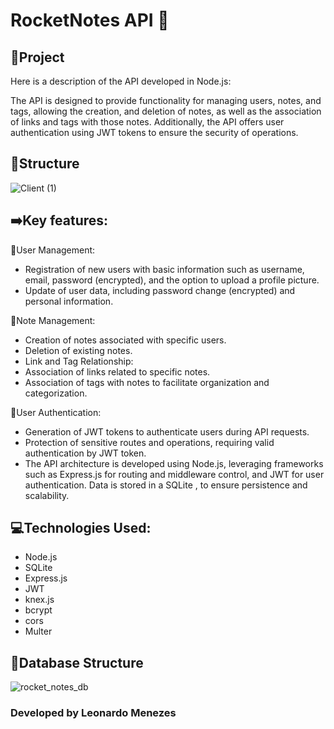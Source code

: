 # RocketNotes API 📓

## 📁Project
Here is a description of the API developed in Node.js:

The API is designed to provide functionality for managing users, notes, and tags, allowing the creation, and deletion of notes, as well as the association of links and tags with those notes. Additionally, the API offers user authentication using JWT tokens to ensure the security of operations.

## 🧱Structure
![Client (1)](https://github.com/leonardomenezes7/API-node/assets/145611761/37dd5d91-ecf0-4f61-bed2-323b931a4bbe)


## ➡️Key features:

👤User Management:
- Registration of new users with basic information such as username, email, password (encrypted), and the option to upload a profile picture.
- Update of user data, including password change (encrypted) and personal information.

📓Note Management:
- Creation of notes associated with specific users.
- Deletion of existing notes.
- Link and Tag Relationship:
- Association of links related to specific notes.
- Association of tags with notes to facilitate organization and categorization.

🔐User Authentication:
- Generation of JWT tokens to authenticate users during API requests.
- Protection of sensitive routes and operations, requiring valid authentication by JWT token.
- The API architecture is developed using Node.js, leveraging frameworks such as Express.js for routing and middleware control, and JWT for user authentication. Data is stored in a SQLite , to ensure persistence and scalability.

## 💻Technologies Used:
- Node.js
- SQLite
- Express.js
- JWT
- knex.js
- bcrypt
- cors
- Multer

## 💾Database Structure
![rocket_notes_db](https://github.com/leonardomenezes7/API-node/assets/145611761/c768c4c2-e816-46e3-b702-9905e7eae68f)

### Developed by Leonardo Menezes

